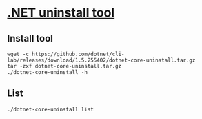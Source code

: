 # [.NET uninstall tool](https://learn.microsoft.com/en-us/dotnet/core/additional-tools/uninstall-tool?tabs=macos)

## Install tool

```
wget -c https://github.com/dotnet/cli-lab/releases/download/1.5.255402/dotnet-core-uninstall.tar.gz
tar -zxf dotnet-core-uninstall.tar.gz
./dotnet-core-uninstall -h
```

## List

```
./dotnet-core-uninstall list
```